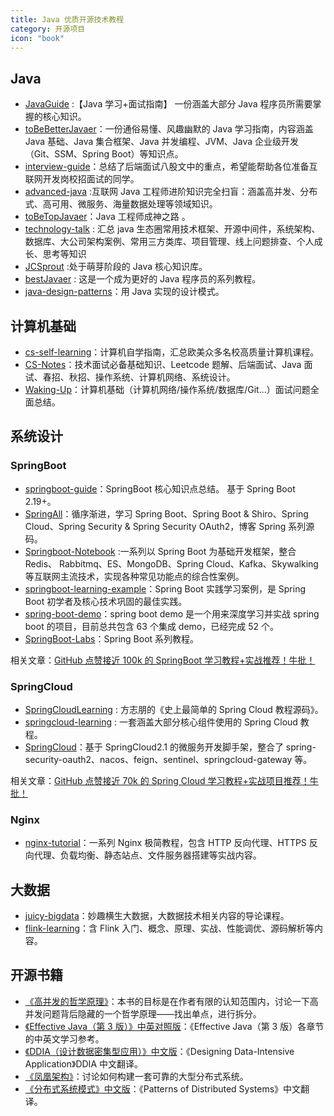 ```yaml
---
title: Java 优质开源技术教程
category: 开源项目
icon: "book"
---
```


## Java

- [JavaGuide](https://github.com/Snailclimb/JavaGuide "JavaGuide") :【Java 学习+面试指南】 一份涵盖大部分 Java 程序员所需要掌握的核心知识。
- [toBeBetterJavaer](https://github.com/itwanger/toBeBetterJavaer)：一份通俗易懂、风趣幽默的 Java 学习指南，内容涵盖 Java 基础、Java 集合框架、Java 并发编程、JVM、Java 企业级开发（Git、SSM、Spring Boot）等知识点。
- [interview-guide](https://github.com/csguide-dabai/interview-guide)：总结了后端面试八股文中的重点，希望能帮助各位准备互联网开发岗校招面试的同学。
- [advanced-java](https://github.com/doocs/advanced-java "advanced-java") :互联网 Java 工程师进阶知识完全扫盲：涵盖高并发、分布式、高可用、微服务、海量数据处理等领域知识。
- [toBeTopJavaer](https://github.com/hollischuang/toBeTopJavaer "toBeTopJavaer")：Java 工程师成神之路 。
- [technology-talk](https://github.com/aalansehaiyang/technology-talk) : 汇总 java 生态圈常用技术框架、开源中间件，系统架构、数据库、大公司架构案例、常用三方类库、项目管理、线上问题排查、个人成长、思考等知识
- [JCSprout](https://github.com/crossoverJie/JCSprout) :处于萌芽阶段的 Java 核心知识库。
- [bestJavaer](https://github.com/crisxuan/bestJavaer) : 这是一个成为更好的 Java 程序员的系列教程。
- [java-design-patterns](https://github.com/iluwatar/java-design-patterns "java-design-patterns")：用 Java 实现的设计模式。

## 计算机基础

- [cs-self-learning](https://github.com/PKUFlyingPig/cs-self-learning)：计算机自学指南，汇总欧美众多名校高质量计算机课程。
- [CS-Notes](https://github.com/CyC2018/CS-Notes "CS-Notes")：技术面试必备基础知识、Leetcode 题解、后端面试、Java 面试、春招、秋招、操作系统、计算机网络、系统设计。
- [Waking-Up](https://github.com/wolverinn/Waking-Up)：计算机基础（计算机网络/操作系统/数据库/Git...）面试问题全面总结。

## 系统设计

### SpringBoot

- [springboot-guide](https://github.com/Snailclimb/springboot-guide)：SpringBoot 核心知识点总结。 基于 Spring Boot 2.19+。
- [SpringAll](https://github.com/wuyouzhuguli/SpringAll "SpringAll")：循序渐进，学习 Spring Boot、Spring Boot & Shiro、Spring Cloud、Spring Security & Spring Security OAuth2，博客 Spring 系列源码。
- [Springboot-Notebook](https://github.com/chengxy-nds/Springboot-Notebook) :一系列以 Spring Boot 为基础开发框架，整合 Redis、 Rabbitmq、ES、MongoDB、Spring Cloud、Kafka、Skywalking 等互联网主流技术，实现各种常见功能点的综合性案例。
- [springboot-learning-example](https://github.com/JeffLi1993/springboot-learning-example "springboot-learning-example")：Spring Boot 实践学习案例，是 Spring Boot 初学者及核心技术巩固的最佳实践。
- [spring-boot-demo](https://github.com/xkcoding/spring-boot-demo "spring-boot-demo")：spring boot demo 是一个用来深度学习并实战 spring boot 的项目，目前总共包含 63 个集成 demo，已经完成 52 个。
- [SpringBoot-Labs](https://github.com/YunaiV/SpringBoot-Labs)：Spring Boot 系列教程。

相关文章：[GitHub 点赞接近 100k 的 SpringBoot 学习教程+实战推荐！牛批！](https://mp.weixin.qq.com/s?__biz=Mzg2OTA0Njk0OA==&mid=2247488298&idx=3&sn=0a8fd88ec5a050de131c2a3305482ac4&chksm=cea25ce1f9d5d5f7f53a0237d27489326bce4546353b038085c03b086d91ef396bf824d3a155&token=496868067&lang=zh_CN#rd)

### SpringCloud

- [SpringCloudLearning](https://github.com/forezp/SpringCloudLearning "SpringCloudLearning") : 方志朋的《史上最简单的 Spring Cloud 教程源码》。
- [springcloud-learning](https://github.com/macrozheng/springcloud-learning) : 一套涵盖大部分核心组件使用的 Spring Cloud 教程。
- [SpringCloud](https://github.com/zhoutaoo/SpringCloud "SpringCloud")：基于 SpringCloud2.1 的微服务开发脚手架，整合了 spring-security-oauth2、nacos、feign、sentinel、springcloud-gateway 等。

相关文章：[GitHub 点赞接近 70k 的 Spring Cloud 学习教程+实战项目推荐！牛批！](https://mp.weixin.qq.com/s?__biz=Mzg2OTA0Njk0OA==&mid=2247488377&idx=1&sn=0fb33ef330159db5a9c8bc0f029cd739&chksm=cea25cb2f9d5d5a4c7bacc9dcfc90ed86e89f4262e32b40c7aa47af84c747cb6c0429f753e1d&token=496868067&lang=zh_CN#rd)

### Nginx

- [nginx-tutorial](https://github.com/dunwu/nginx-tutorial)：一系列 Nginx 极简教程，包含 HTTP 反向代理、HTTPS 反向代理、负载均衡、静态站点、文件服务器搭建等实战内容。

## 大数据

- [juicy-bigdata](https://github.com/datawhalechina/juicy-bigdata)：妙趣横生大数据，大数据技术相关内容的导论课程。
- [flink-learning](https://github.com/zhisheng17/flink-learning "flink-learning")：含 Flink 入门、概念、原理、实战、性能调优、源码解析等内容。

## 开源书籍

- [《高并发的哲学原理》](https://github.com/johnlui/PPHC)：本书的目标是在作者有限的认知范围内，讨论一下高并发问题背后隐藏的一个哲学原理——找出单点，进行拆分。
- [《Effective Java（第 3 版）》中英对照版](https://github.com/clxering/Effective-Java-3rd-edition-Chinese-English-bilingual)：《Effective Java（第 3 版）各章节的中英文学习参考。
- [《DDIA（设计数据密集型应用）》中文版](https://github.com/Vonng/ddia)：《Designing Data-Intensive Application》DDIA 中文翻译。
- [《凤凰架构》](https://github.com/fenixsoft/awesome-fenix)：讨论如何构建一套可靠的大型分布式系统。
- [《分布式系统模式》中文版](https://github.com/dreamhead/patterns-of-distributed-systems)：《Patterns of Distributed Systems》中文翻译。

